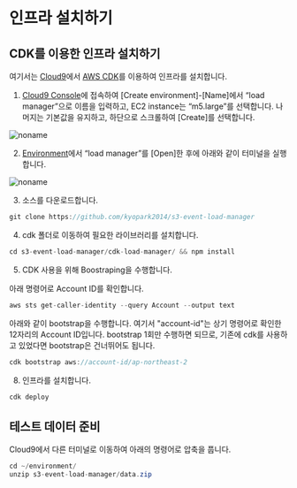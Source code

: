 # 인프라 설치하기

## CDK를 이용한 인프라 설치하기


여기서는 [Cloud9](https://aws.amazon.com/ko/cloud9/)에서 [AWS CDK](https://aws.amazon.com/ko/cdk/)를 이용하여 인프라를 설치합니다.

1) [Cloud9 Console](https://ap-northeast-2.console.aws.amazon.com/cloud9control/home?region=ap-northeast-2#/create)에 접속하여 [Create environment]-[Name]에서 “load manager”으로 이름을 입력하고, EC2 instance는 “m5.large”를 선택합니다. 나머지는 기본값을 유지하고, 하단으로 스크롤하여 [Create]를 선택합니다.

![noname](https://github.com/kyopark2014/s3-event-load-manager/assets/52392004/7641206c-5e6f-4a23-ac6c-1eb9e6218a67)


2) [Environment](https://ap-northeast-2.console.aws.amazon.com/cloud9control/home?region=ap-northeast-2#/)에서 “load manager”를 [Open]한 후에 아래와 같이 터미널을 실행합니다.

![noname](https://github.com/kyopark2014/chatbot-based-on-Falcon-FM/assets/52392004/b7d0c3c0-3e94-4126-b28d-d269d2635239)

3) 소스를 다운로드합니다.

```java
git clone https://github.com/kyopark2014/s3-event-load-manager
```

4) cdk 폴더로 이동하여 필요한 라이브러리를 설치합니다.

```java
cd s3-event-load-manager/cdk-load-manager/ && npm install
```

5) CDK 사용을 위해 Boostraping을 수행합니다.

아래 명령어로 Account ID를 확인합니다.

```java
aws sts get-caller-identity --query Account --output text
```

아래와 같이 bootstrap을 수행합니다. 여기서 "account-id"는 상기 명령어로 확인한 12자리의 Account ID입니다. bootstrap 1회만 수행하면 되므로, 기존에 cdk를 사용하고 있었다면 bootstrap은 건너뛰어도 됩니다.

```java
cdk bootstrap aws://account-id/ap-northeast-2
```

8) 인프라를 설치합니다.

```java
cdk deploy 
```

## 테스트 데이터 준비

Cloud9에서 다른 터미널로 이동하여 아래의 명령어로 압축을 풉니다.

```java
cd ~/environment/
unzip s3-event-load-manager/data.zip 

```
